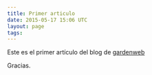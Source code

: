 ```yaml
---
title: Primer articulo
date: 2015-05-17 15:06 UTC
layout: page
tags:
---
```


Este es el primer artículo del blog de [gardenweb](http://www.gardenweb.es)

Gracias.


